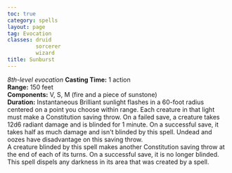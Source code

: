 ```yaml
---
toc: true
category: spells
layout: page
tag: Evocation
classes: druid
         sorcerer
         wizard
title: Sunburst 
---
```

_8th-level evocation_ 
**Casting Time:** 1 action    
**Range:** 150 feet    
**Components:** V, S, M (fire and a piece of sunstone)    
**Duration:** Instantaneous 
Brilliant sunlight flashes in a 60-foot radius centered on a point you choose within range. Each creature in that light must make a Constitution saving throw. On a failed save, a creature takes 12d6 radiant damage and is blinded for 1 minute. On a successful save, it takes half as much damage and isn't blinded by this spell. Undead and oozes have disadvantage on this saving throw.    
A creature blinded by this spell makes another Constitution saving throw at the end of each of its turns. On a successful save, it is no longer blinded.    
This spell dispels any darkness in its area that was created by a spell. 
